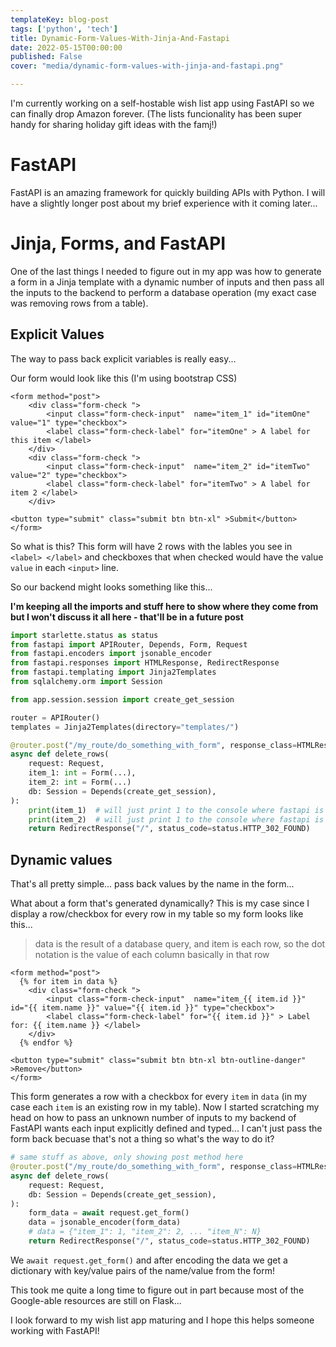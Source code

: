 ```yaml
---
templateKey: blog-post
tags: ['python', 'tech']
title: Dynamic-Form-Values-With-Jinja-And-Fastapi
date: 2022-05-15T00:00:00
published: False
cover: "media/dynamic-form-values-with-jinja-and-fastapi.png"

---
```


I'm currently working on a self-hostable wish list app using FastAPI so we can
finally drop Amazon forever. (The lists funcionality has been super handy for
sharing holiday gift ideas with the famj!)

# FastAPI

FastAPI is an amazing framework for quickly building APIs with Python. I will have a slightly longer post about my brief experience with it coming later...

# Jinja, Forms, and FastAPI

One of the last things I needed to figure out in my app was how to generate a
form in a Jinja template with a dynamic number of inputs and then pass all the
inputs to the backend to perform a database operation (my exact case was
removing rows from a table).

## Explicit Values

The way to pass back explicit variables is really easy...

Our form would look like this (I'm using bootstrap CSS)

```jinja
<form method="post">
    <div class="form-check ">
        <input class="form-check-input"  name="item_1" id="itemOne" value="1" type="checkbox">
        <label class="form-check-label" for="itemOne" > A label for this item </label>
    </div>
    <div class="form-check ">
        <input class="form-check-input"  name="item_2" id="itemTwo" value="2" type="checkbox">
        <label class="form-check-label" for="itemTwo" > A label for item 2 </label>
    </div>

<button type="submit" class="submit btn btn-xl" >Submit</button>
</form>
```

So what is this? This form will have 2 rows with the lables you see in `<label>
</label>` and checkboxes that when checked would have the value `value` in each
`<input>` line.

So our backend might looks something like this...

__I'm keeping all the imports and stuff here to show where they come from but I won't discuss it all here - that'll be in a future post__

```python
import starlette.status as status
from fastapi import APIRouter, Depends, Form, Request
from fastapi.encoders import jsonable_encoder
from fastapi.responses import HTMLResponse, RedirectResponse
from fastapi.templating import Jinja2Templates
from sqlalchemy.orm import Session

from app.session.session import create_get_session

router = APIRouter()
templates = Jinja2Templates(directory="templates/")

@router.post("/my_route/do_something_with_form", response_class=HTMLResponse)
async def delete_rows(
    request: Request,
    item_1: int = Form(...),
    item_2: int = Form(...)
    db: Session = Depends(create_get_session),
):
    print(item_1)  # will just print 1 to the console where fastapi is running if the checkbox was checked
    print(item_2)  # will just print 1 to the console where fastapi is running if the checkbox was checked
    return RedirectResponse("/", status_code=status.HTTP_302_FOUND)
```


## Dynamic values

That's all pretty simple... pass back values by the name in the form...

What about a form that's generated dynamically? This is my case since I display a row/checkbox for every row in my table so my form looks like this...

> data is the result of a database query, and item is each row, so the dot notation is the value of each column basically in that row

```jinja
<form method="post">
  {% for item in data %}
    <div class="form-check ">
        <input class="form-check-input"  name="item_{{ item.id }}" id="{{ item.name }}" value="{{ item.id }}" type="checkbox">
        <label class="form-check-label" for="{{ item.id }}" > Label for: {{ item.name }} </label>
    </div>
  {% endfor %}

<button type="submit" class="submit btn btn-xl btn-outline-danger" >Remove</button>
</form>

```

This form generates a row with a checkbox for every `item` in `data` (in my
case each `item` is an existing row in my table). Now I started scratching my
head on how to pass an unknown number of inputs to my backend of FastAPI wants
each input explicitly defined and typed... I can't just pass the form back
becuase that's not a thing so what's the way to do it?


```python
# same stuff as above, only showing post method here
@router.post("/my_route/do_something_with_form", response_class=HTMLResponse)
async def delete_rows(
    request: Request,
    db: Session = Depends(create_get_session),
):
    form_data = await request.get_form()
    data = jsonable_encoder(form_data)
    # data = {"item_1": 1, "item_2": 2, ... "item_N": N}
    return RedirectResponse("/", status_code=status.HTTP_302_FOUND)
```

We `await request.get_form()` and after encoding the data we get a dictionary with key/value pairs of the name/value from the form!

This took me quite a long time to figure out in part because most of the Google-able resources are still on Flask...

I look forward to my wish list app maturing and I hope this helps someone working with FastAPI!
